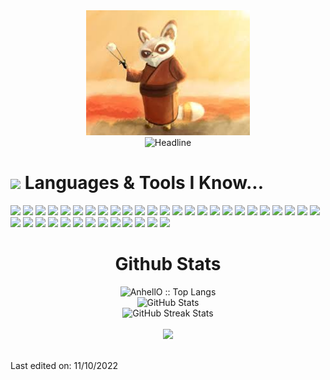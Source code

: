 <div>
    <div align=center>
        <!-- <img src="https://raw.githubusercontent.com/sheriff-rango/sheriff-rango/main/Photo.png" alt="MASTER SHIFU" height="200"> -->
        <img src="https://raw.githubusercontent.com/sheriff-rango/sheriff-rango/main/Avatar.jpg" alt="GitHub Octocat Drinking a Cup of Coffee" height="200">
        <!-- <img src="https://raw.githubusercontent.com/AhmedFathyDev/AhmedFathyDev/main/GitHub.png" alt="GitHub Octocat Drinking a Cup of Coffee" height="200"> -->
    </div>
    <div align=center>
        <img src="https://readme-typing-svg.herokuapp.com?color=%236FDA44&size=32&center=true&vCenter=true&width=600&height=50&lines=Blockchain+Developer;React+Expert;Problem+Solver;Freelancer;Open-Source+Enthusiast" alt="Headline" />
    </div>
    </div>
    <div>
      <h1><img src="https://media.giphy.com/media/ObNTw8Uzwy6KQ/giphy.gif" width="30px">&nbsp;Languages & Tools I Know...</h1>
      <div>
        <img height="30" src="https://img.shields.io/badge/html5-%23E34F26.svg?style=for-the-badge&logo=html5&logoColor=white">
        <img height="30" src="https://img.shields.io/badge/css3-%231572B6.svg?style=for-the-badge&logo=css3&logoColor=white">
        <img height="30" src="https://img.shields.io/badge/SASS-hotpink.svg?style=for-the-badge&logo=SASS&logoColor=white">
        <img height="30" src="https://img.shields.io/badge/javascript-%23323330.svg?style=for-the-badge&logo=javascript&logoColor=%23F7DF1E">
        <img height="30" src="https://img.shields.io/badge/typescript-%23007ACC.svg?style=for-the-badge&logo=typescript&logoColor=white">
        <img height="30" src="https://img.shields.io/badge/node.js-6DA55F?style=for-the-badge&logo=node.js&logoColor=white">
        <img height="30" src="https://img.shields.io/badge/react-%2320232a.svg?style=for-the-badge&logo=react&logoColor=%2361DAFB">
        <img height="30" src="https://img.shields.io/badge/angular.js-%23E23237.svg?style=for-the-badge&logo=angularjs&logoColor=white">
        <img height="30" src="https://img.shields.io/badge/styled--components-DB7093?style=for-the-badge&logo=styled-components&logoColor=white">
        <img height="30" src="https://img.shields.io/badge/jquery-%230769AD.svg?style=for-the-badge&logo=jquery&logoColor=white">
        <img height="30" src="https://img.shields.io/badge/MUI-%230081CB.svg?style=for-the-badge&logo=mui&logoColor=white">
        <img height="30" src="https://img.shields.io/badge/tailwindcss-%2338B2AC.svg?style=for-the-badge&logo=tailwind-css&logoColor=white">
        <img height="30" src="https://img.shields.io/badge/express.js-%23404d59.svg?style=for-the-badge&logo=express&logoColor=%2361DAFB">
        <img height="30" src="https://img.shields.io/badge/nestjs-%23E0234E.svg?style=for-the-badge&logo=nestjs&logoColor=white">
        <img height="30" src="https://img.shields.io/badge/MongoDB-%234ea94b.svg?style=for-the-badge&logo=mongodb&logoColor=white">
        <img height="30" src="https://img.shields.io/badge/postgres-%23316192.svg?style=for-the-badge&logo=postgresql&logoColor=white">
        <img height="30" src="https://img.shields.io/badge/-Swagger-%23Clojure?style=for-the-badge&logo=swagger&logoColor=white">
        <img height="30" src="https://img.shields.io/badge/git-%23F05033.svg?style=for-the-badge&logo=git&logoColor=white">
        <img height="30" src="https://img.shields.io/badge/c-%2300599C.svg?style=for-the-badge&logo=c&logoColor=white">
        <img height="30" src="https://img.shields.io/badge/c%23-%23239120.svg?style=for-the-badge&logo=c-sharp&logoColor=white">
        <img height="30" src="https://img.shields.io/badge/rust-%23000000.svg?style=for-the-badge&logo=rust&logoColor=white">
        <img height="30" src="https://img.shields.io/badge/Solidity-%23363636.svg?style=for-the-badge&logo=solidity&logoColor=white">
        <img height="30" src="https://img.shields.io/badge/Ethereum-3C3C3D?style=for-the-badge&logo=Ethereum&logoColor=white">
        <img height="30" src="https://img.shields.io/badge/Binance-FCD535?style=for-the-badge&logo=binance&logoColor=white">
        <img height="30" src="https://img.shields.io/badge/tether-168363?style=for-the-badge&logo=tether&logoColor=white">
        <img height="30" src="https://img.shields.io/badge/github%20actions-%232671E5.svg?style=for-the-badge&logo=githubactions&logoColor=white">
        <img height="30" src="https://img.shields.io/badge/firebase-%23039BE5.svg?style=for-the-badge&logo=firebase">
        <img height="30" src="https://img.shields.io/badge/heroku-%23430098.svg?style=for-the-badge&logo=heroku&logoColor=white">
        <img height="30" src="https://img.shields.io/badge/adobe%20photoshop-%2331A8FF.svg?style=for-the-badge&logo=adobe%20photoshop&logoColor=white">
        <img height="30" src="https://img.shields.io/badge/figma-%23F24E1E.svg?style=for-the-badge&logo=figma&logoColor=white">
        <img height="30" src="https://img.shields.io/badge/-Storybook-FF4785?style=for-the-badge&logo=storybook&logoColor=white">
        <img height="30" src="https://img.shields.io/badge/CodePen-white?style=for-the-badge&logo=codepen&logoColor=black">
        <img height="30" src="https://img.shields.io/badge/Codesandbox-040404?style=for-the-badge&logo=codesandbox&logoColor=DBDBDB">
        <img height="30" src="https://img.shields.io/badge/sublime_text-%23575757.svg?style=for-the-badge&logo=sublime-text&logoColor=important">
        <img height="30" src="https://img.shields.io/badge/Visual%20Studio%20Code-0078d7.svg?style=for-the-badge&logo=visual-studio-code&logoColor=white">
        <img height="30" src="https://img.shields.io/badge/ESLint-4B3263?style=for-the-badge&logo=eslint&logoColor=white">
        <img height="30" src="https://img.shields.io/badge/Postman-FF6C37?style=for-the-badge&logo=postman&logoColor=white">
        <img height="30" src="https://img.shields.io/badge/Trello-%23026AA7.svg?style=for-the-badge&logo=Trello&logoColor=white">
      </div>
    </div>
    <div align=center>
        <h1>Github Stats</h1>
        <img src="https://github-readme-stats.vercel.app/api/top-langs/?username=sheriff-rango&langs_count=10&bg_color=30,DD4814,7432FF&title_color=6FDA44&text_color=FFFFFF&&theme=dark&layout=compact" alt="AnhellO :: Top Langs" />
        <br>
        <img src="https://github-readme-stats.vercel.app/api?username=sheriff-rango&title_color=6FDA44&bg_color=30,DD4814,7432FF&text_color=FFFFFF&show_icons=true&icon_color=6FDA44&include_all_commits=true&count_private=true&theme=dark" alt="GitHub Stats" height="200" />
        <br>
        <!--
        <img src="https://github-readme-stats.vercel.app/api/top-langs?username=ahmedfathydev&layout=compact&title_color=6FDA44&text_color=FFFFFF&theme=dark" alt="GitHub Most Used Languages" height="200" />
        <br>
        -->
        <img src="https://github-readme-streak-stats.herokuapp.com/?user=sheriff-rango&theme=jolly&background=7432FF&date_format=j%20M%5B%20Y%5D&currStreakLabel=6FDA44&fire=6FDA44&ring=6FDA44" alt="GitHub Streak Stats" height="200" />
        <br>
        <br>
        <img src="https://github-profile-trophy.vercel.app/?username=sheriff-rango&column=6&title=Stars,Followers,Commit,Issues,PullRequest,Repo&theme=nord">
        <br>
        <br>
    </div>
</div>

<!-- ## [![trophy](https://github-profile-trophy.vercel.app/?username=sheriff-rango&column=4)](https://github.com/ryo-ma/github-profile-trophy) -->

Last edited on: 11/10/2022
